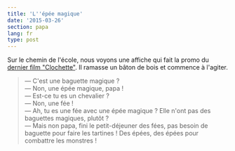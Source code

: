 ```yaml
---
title: 'L''épée magique'
date: '2015-03-26'
section: papa
lang: fr
type: post
---
```


Sur le chemin de l'école, nous voyons une affiche qui fait la promo du [dernier film "Clochette"](http://www.papacube.com/2015/03/clochette-et-la-creature-legendaire.html). Il ramasse un bâton de bois et commence à l'agiter.

> — C'est une baguette magique ?  
> — Non, une épée magique, papa !  
> — Est-ce tu es un chevalier ?  
> — Non, une fée !  
> — Ah, tu es une fée avec une épée magique ? Elle n'ont pas des baguettes magiques, plutôt ?  
> — Mais non papa, fini le petit-déjeuner des fées, pas besoin de baguette pour faire les tartines ! Des épées, des épées pour combattre les monstres !

